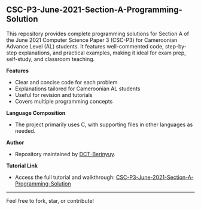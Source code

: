 ## CSC-P3-June-2021-Section-A-Programming-Solution

This repository provides complete programming solutions for Section A of the June 2021 Computer Science Paper 3 (CSC-P3) for Cameroonian Advance Level (AL) students. It features well-commented code, step-by-step explanations, and practical examples, making it ideal for exam prep, self-study, and classroom teaching.

**Features**
- Clear and concise code for each problem
- Explanations tailored for Cameroonian AL students
- Useful for revision and tutorials
- Covers multiple programming concepts

**Language Composition**
- The project primarily uses C, with supporting files in other languages as needed.

**Author**
- Repository maintained by [DCT-Berinyuy](https://github.com/DCT-Berinyuy).

**Tutorial Link**
- Access the full tutorial and walkthrough: [CSC-P3-June-2021-Section-A-Programming-Solution](https://github.com/DCT-Berinyuy/CSC-P3-June-2021-Section-A-Programming-Solution)

---

Feel free to fork, star, or contribute!

